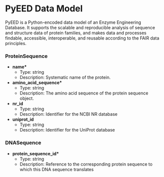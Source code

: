 # PyEED Data Model

PyEED is a Python-encoded data model of an Enzyme Engineering Database. It supports the scalable and reproducible analysis of sequence and structure data of protein families, and makes data and processes findable, accessible, interoperable, and reusable according to the FAIR data principles.

### ProteinSequence

- __name*__
  - Type: string
  - Description: Systematic name of the protein.
- __amino_acid_sequence*__
  - Type: string
  - Description: The amino acid sequence of the protein sequence object.
- __nr_id__
  - Type: string
  - Description: Identifier for the NCBI NR database
- __uniprot_id__
  - Type: string
  - Description: Identifier for the UniProt database



### DNASequence

- __protein_sequence_id*__
  - Type: string
  - Description: Reference to the corresponding protein sequence to which this DNA sequence translates 
